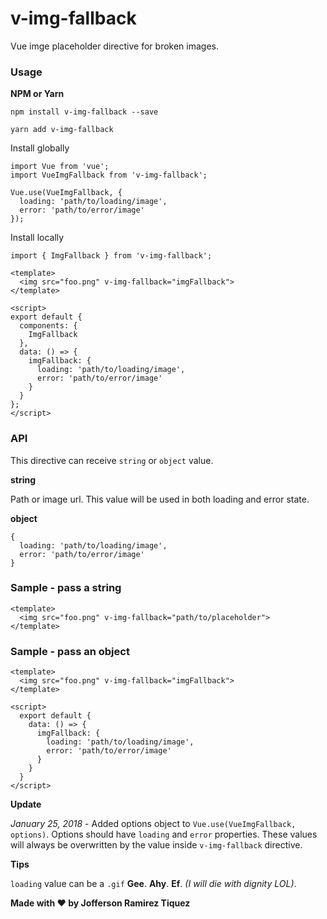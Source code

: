# v-img-fallback

Vue imge placeholder directive for broken images.

### Usage

**NPM or Yarn**

`npm install v-img-fallback --save`

`yarn add v-img-fallback`

Install globally
```vue
import Vue from 'vue';
import VueImgFallback from 'v-img-fallback';

Vue.use(VueImgFallback, {
  loading: 'path/to/loading/image',
  error: 'path/to/error/image'
});
```

Install locally
```vue
import { ImgFallback } from 'v-img-fallback';

<template>
  <img src="foo.png" v-img-fallback="imgFallback">
</template>

<script>
export default {
  components: {
    ImgFallback
  },
  data: () => {
    imgFallback: {
      loading: 'path/to/loading/image',
      error: 'path/to/error/image'
    }
  }
};
</script>
```

### API

This directive can receive `string` or `object` value.

**string**

Path or image url. This value will be used in both loading and error state.

**object**

```
{
  loading: 'path/to/loading/image',
  error: 'path/to/error/image'
}
```

### Sample - pass a string

```vue
<template>
  <img src="foo.png" v-img-fallback="path/to/placeholder">
</template>
```

### Sample - pass an object
```vue
<template>
  <img src="foo.png" v-img-fallback="imgFallback">
</template>

<script>
  export default {
    data: () => {
      imgFallback: {
        loading: 'path/to/loading/image',
        error: 'path/to/error/image'
      }
    }
  }
</script>
```

**Update**

*January 25, 2018* - Added options object to `Vue.use(VueImgFallback, options)`. Options should have `loading` and `error` properties. These values will always be overwritten by the value inside `v-img-fallback` directive. 

**Tips**

`loading` value can be a `.gif` **Gee**. **Ahy**. **Ef**. *(I will die with dignity LOL)*.

**Made with :heart: by Jofferson Ramirez Tiquez**

